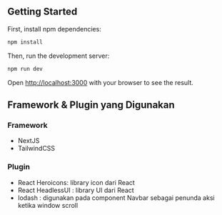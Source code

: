 ## Getting Started

First, install npm dependencies:

```bash
npm install
```

Then, run the development server:

```bash
npm run dev
```

Open [http://localhost:3000](http://localhost:3000) with your browser to see the result.

## Framework & Plugin yang Digunakan

### Framework
- NextJS
- TailwindCSS
### Plugin
- React Heroicons: library icon dari React
- React HeadlessUI : library UI dari React
- lodash : digunakan pada component Navbar sebagai penunda aksi ketika window scroll